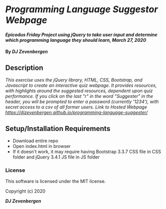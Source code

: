 # _Programming Language Suggestor Webpage_

#### _Epicodus Friday Project using jQuery to take user input and determine which programming language they should learn, March 27, 2020_

#### By _**DJ Zevenbergen**_

## Description

_This exercise uses the jQuery library, HTML, CSS, Bootstrap, and Javascript to create an interactive quiz webpage. It provides resources, with highlights around the suggested resources, dependent upon quiz performance. If you click on the last "r" in the word "Suggester" in the header, you will be prompted to enter a password (currently '1234'), with secret access to a csv of all former users. Link to Hosted Webpage https://djzevenbergen.github.io/programming-language-suggester/_

## Setup/Installation Requirements

* Download entire repo
* Open index.html in browser
* If it doesn't work, it may require having Bootstrap 3.3.7 CSS file in CSS folder and jQuery 3.4.1 JS file in JS folder


### License

This software is licensed under the MIT license.

Copyright (c) 2020 

**_DJ Zevenbergen_**
